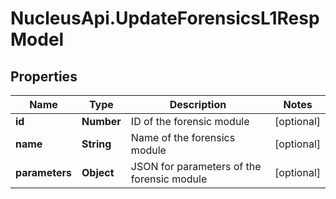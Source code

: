 # NucleusApi.UpdateForensicsL1RespModel

## Properties
Name | Type | Description | Notes
------------ | ------------- | ------------- | -------------
**id** | **Number** | ID of the forensic module | [optional] 
**name** | **String** | Name of the forensics module | [optional] 
**parameters** | **Object** | JSON for parameters of the forensic module | [optional] 


